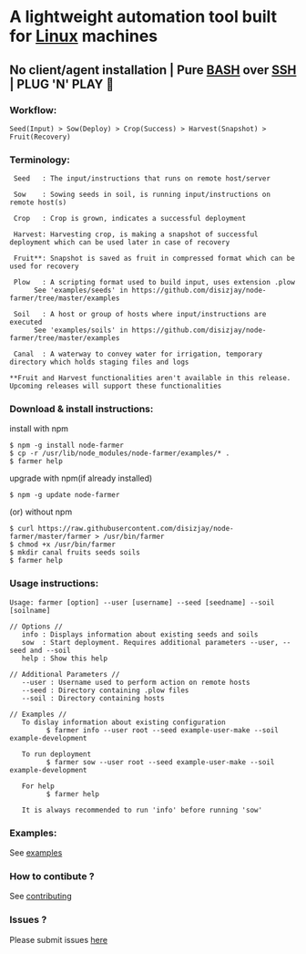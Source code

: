# A lightweight automation tool built for [Linux](https://en.wikipedia.org/wiki/Linux) machines
## No client/agent installation | Pure [BASH](https://en.wikipedia.org/wiki/Bash_(Unix_shell)) over [SSH](https://en.wikipedia.org/wiki/Secure_Shell) | PLUG 'N' PLAY :rocket:

### Workflow:
```
Seed(Input) > Sow(Deploy) > Crop(Success) > Harvest(Snapshot) > Fruit(Recovery)
```

### Terminology:
```
 Seed	: The input/instructions that runs on remote host/server

 Sow	: Sowing seeds in soil, is running input/instructions on remote host(s)

 Crop	: Crop is grown, indicates a successful deployment

 Harvest: Harvesting crop, is making a snapshot of successful deployment which can be used later in case of recovery

 Fruit**: Snapshot is saved as fruit in compressed format which can be used for recovery

 Plow	: A scripting format used to build input, uses extension .plow
	  See 'examples/seeds' in https://github.com/disizjay/node-farmer/tree/master/examples

 Soil	: A host or group of hosts where input/instructions are executed
	  See 'examples/soils' in https://github.com/disizjay/node-farmer/tree/master/examples

 Canal	: A waterway to convey water for irrigation, temporary directory which holds staging files and logs

**Fruit and Harvest functionalities aren't available in this release. Upcoming releases will support these functionalities
```

### Download & install instructions:
install with npm
```
$ npm -g install node-farmer
$ cp -r /usr/lib/node_modules/node-farmer/examples/* .
$ farmer help
```
upgrade with npm(if already installed)
```
$ npm -g update node-farmer
```
(or) without npm
```
$ curl https://raw.githubusercontent.com/disizjay/node-farmer/master/farmer > /usr/bin/farmer
$ chmod +x /usr/bin/farmer
$ mkdir canal fruits seeds soils
$ farmer help
```

### Usage instructions:
```
Usage: farmer [option] --user [username] --seed [seedname] --soil [soilname]

// Options //
   info : Displays information about existing seeds and soils
   sow  : Start deployment. Requires additional parameters --user, --seed and --soil
   help : Show this help

// Additional Parameters //
   --user : Username used to perform action on remote hosts
   --seed : Directory containing .plow files
   --soil : Directory containing hosts

// Examples //
   To dislay information about existing configuration
         $ farmer info --user root --seed example-user-make --soil example-development

   To run deployment
         $ farmer sow --user root --seed example-user-make --soil example-development

   For help
         $ farmer help

   It is always recommended to run 'info' before running 'sow'
```

### Examples:
See [examples](https://github.com/disizjay/node-farmer/tree/master/examples)

### How to contibute ? 
See [contributing](https://github.com/disizjay/node-farmer/blob/master/CONTRIBUTING.md)

### Issues ?
Please submit issues [here](https://github.com/disizjay/node-farmer/issues/new)
